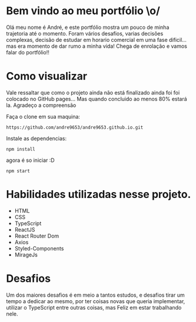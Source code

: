 # Bem vindo ao meu portfólio \o/

Olá meu nome é André, e este portfólio mostra um pouco de minha trajetoria até o momento. Foram vários desafios, varias decisões complexas, decisão de estudar em horario comercial em uma fase dificil... mas era momento de dar rumo a minha vida! Chega de enrolação e vamos falar do portfólio!!

# Como visualizar

Vale ressaltar que como o projeto ainda não está finalizado ainda foi foi colocado no GitHub pages... Mas quando concluido ao menos 80% estará la. Agradeço a compreensão

Faça o clone em sua maquina: 
```
https://github.com/andre9653/andre9653.github.io.git
```

Instale as dependencias: 
```
npm install
```
agora é so iniciar :D 
```
npm start
```

# Habilidades utilizadas nesse projeto.

- HTML
- CSS
- TypeScript
- ReactJS
- React Router Dom
- Axios
- Styled-Components
- MirageJs

# Desafios

Um dos maiores desafios é em meio a tantos estudos, e desafios tirar um tempo a dedicar ao mesmo, por ter coisas novas que queria implementar, utilizar o TypeScript entre outras coisas, mas Feliz em estar trabalhando nele.

